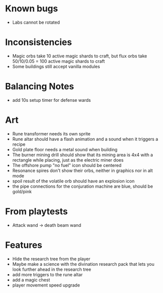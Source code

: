 # Known bugs

* Labs cannot be rotated

# Inconsistencies

* Magic orbs take 10 active magic shards to craft, but flux orbs take 50/10/0.05 = 100 active magic shards to craft
* Some buildings still accept vanilla modules

# Balancing Notes

* add 10s setup timer for defense wards

# Art

* Rune transformer needs its own sprite
* Rune altar should have a flash animation and a sound when it triggers a recipe
* Gold plate floor needs a metal sound when building
* The burner mining drill should show that its mining area is 4x4 with a rectangle while placing, just as the electric miner does
* The offshore pump "no fuel" icon should be centered
* Resonance spires don't show their orbs, neither in graphics nor in alt mode
* spoil result of the volatile orb should have an explosion icon
* the pipe connections for the conjuration machine are blue, should be gold/pink

# From playtests

* Attack wand -> death beam wand

# Features

* Hide the research tree from the player
* Maybe make a science with the divination research pack that lets you look
  further ahead in the research tree
* add more triggers to the rune altar
* add a magic chest
* player movement speed upgrade
